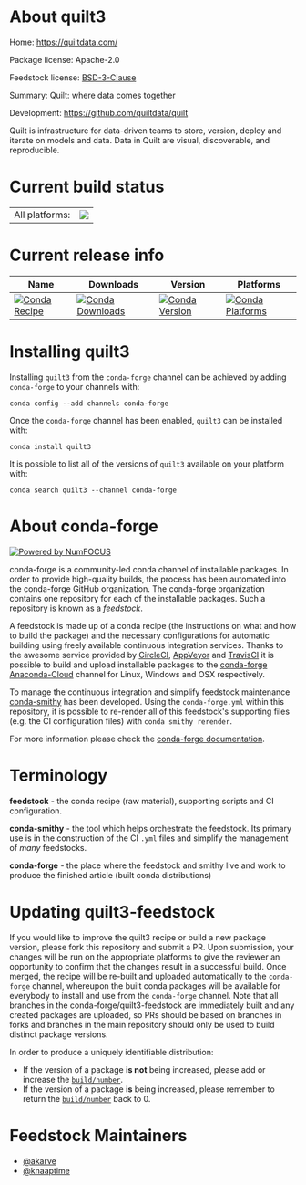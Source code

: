 About quilt3
============

Home: https://quiltdata.com/

Package license: Apache-2.0

Feedstock license: [BSD-3-Clause](https://github.com/conda-forge/quilt-feedstock/blob/master/LICENSE.txt)

Summary: Quilt: where data comes together

Development: https://github.com/quiltdata/quilt

Quilt is infrastructure for data-driven teams to store, version, deploy and iterate on models and data.
Data in Quilt are visual, discoverable, and reproducible.


Current build status
====================


<table><tr><td>All platforms:</td>
    <td>
      <a href="https://dev.azure.com/conda-forge/feedstock-builds/_build/latest?definitionId=7447&branchName=master">
        <img src="https://dev.azure.com/conda-forge/feedstock-builds/_apis/build/status/quilt-feedstock?branchName=master">
      </a>
    </td>
  </tr>
</table>

Current release info
====================

| Name | Downloads | Version | Platforms |
| --- | --- | --- | --- |
| [![Conda Recipe](https://img.shields.io/badge/recipe-quilt3-green.svg)](https://anaconda.org/conda-forge/quilt3) | [![Conda Downloads](https://img.shields.io/conda/dn/conda-forge/quilt3.svg)](https://anaconda.org/conda-forge/quilt3) | [![Conda Version](https://img.shields.io/conda/vn/conda-forge/quilt3.svg)](https://anaconda.org/conda-forge/quilt3) | [![Conda Platforms](https://img.shields.io/conda/pn/conda-forge/quilt3.svg)](https://anaconda.org/conda-forge/quilt3) |

Installing quilt3
=================

Installing `quilt3` from the `conda-forge` channel can be achieved by adding `conda-forge` to your channels with:

```
conda config --add channels conda-forge
```

Once the `conda-forge` channel has been enabled, `quilt3` can be installed with:

```
conda install quilt3
```

It is possible to list all of the versions of `quilt3` available on your platform with:

```
conda search quilt3 --channel conda-forge
```


About conda-forge
=================

[![Powered by NumFOCUS](https://img.shields.io/badge/powered%20by-NumFOCUS-orange.svg?style=flat&colorA=E1523D&colorB=007D8A)](http://numfocus.org)

conda-forge is a community-led conda channel of installable packages.
In order to provide high-quality builds, the process has been automated into the
conda-forge GitHub organization. The conda-forge organization contains one repository
for each of the installable packages. Such a repository is known as a *feedstock*.

A feedstock is made up of a conda recipe (the instructions on what and how to build
the package) and the necessary configurations for automatic building using freely
available continuous integration services. Thanks to the awesome service provided by
[CircleCI](https://circleci.com/), [AppVeyor](https://www.appveyor.com/)
and [TravisCI](https://travis-ci.com/) it is possible to build and upload installable
packages to the [conda-forge](https://anaconda.org/conda-forge)
[Anaconda-Cloud](https://anaconda.org/) channel for Linux, Windows and OSX respectively.

To manage the continuous integration and simplify feedstock maintenance
[conda-smithy](https://github.com/conda-forge/conda-smithy) has been developed.
Using the ``conda-forge.yml`` within this repository, it is possible to re-render all of
this feedstock's supporting files (e.g. the CI configuration files) with ``conda smithy rerender``.

For more information please check the [conda-forge documentation](https://conda-forge.org/docs/).

Terminology
===========

**feedstock** - the conda recipe (raw material), supporting scripts and CI configuration.

**conda-smithy** - the tool which helps orchestrate the feedstock.
                   Its primary use is in the construction of the CI ``.yml`` files
                   and simplify the management of *many* feedstocks.

**conda-forge** - the place where the feedstock and smithy live and work to
                  produce the finished article (built conda distributions)


Updating quilt3-feedstock
=========================

If you would like to improve the quilt3 recipe or build a new
package version, please fork this repository and submit a PR. Upon submission,
your changes will be run on the appropriate platforms to give the reviewer an
opportunity to confirm that the changes result in a successful build. Once
merged, the recipe will be re-built and uploaded automatically to the
`conda-forge` channel, whereupon the built conda packages will be available for
everybody to install and use from the `conda-forge` channel.
Note that all branches in the conda-forge/quilt3-feedstock are
immediately built and any created packages are uploaded, so PRs should be based
on branches in forks and branches in the main repository should only be used to
build distinct package versions.

In order to produce a uniquely identifiable distribution:
 * If the version of a package **is not** being increased, please add or increase
   the [``build/number``](https://docs.conda.io/projects/conda-build/en/latest/resources/define-metadata.html#build-number-and-string).
 * If the version of a package **is** being increased, please remember to return
   the [``build/number``](https://docs.conda.io/projects/conda-build/en/latest/resources/define-metadata.html#build-number-and-string)
   back to 0.

Feedstock Maintainers
=====================

* [@akarve](https://github.com/akarve/)
* [@knaaptime](https://github.com/knaaptime/)

